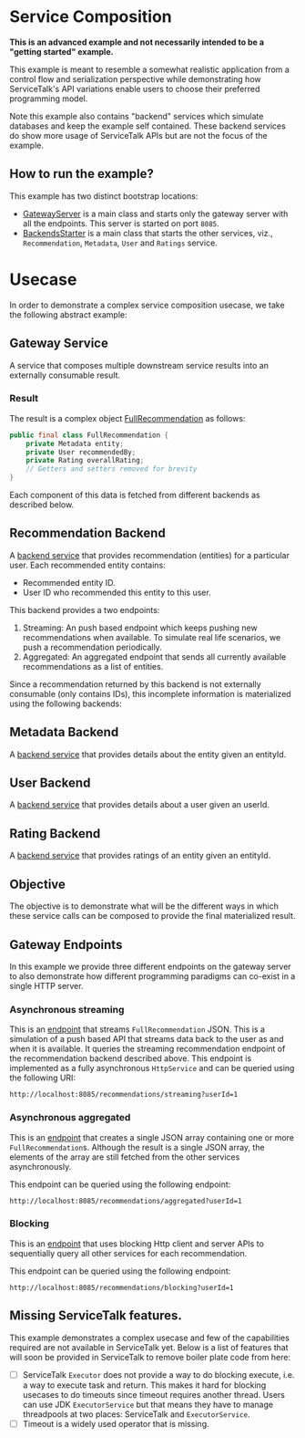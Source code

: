 # Service Composition

__This is an advanced example and not necessarily intended to be a "getting started" example.__

This example is meant to resemble a somewhat realistic application from a control flow and serialization perspective
while demonstrating how ServiceTalk's API variations enable users to choose their preferred programming model.

Note this example also contains "backend" services which simulate databases and keep the example self contained. 
These backend services do show more usage of ServiceTalk APIs but are not the focus of the example.

## How to run the example?

This example has two distinct bootstrap locations:

- [GatewayServer](GatewayServer.java) is a main class and starts only the gateway server with all the endpoints. This
server is started on port `8085`.
- [BackendsStarter](backends/BackendsStarter.java) is a main class that starts the other services, viz.,
`Recommendation`, `Metadata`, `User` and `Ratings` service.
 
# Usecase

In order to demonstrate a complex service composition usecase, we take the following abstract example:

## Gateway Service

A service that composes multiple downstream service results into an externally consumable result. 

### Result

The result is a complex object [FullRecommendation](pojo/FullRecommendation.java) as follows:

```java
public final class FullRecommendation {
    private Metadata entity;
    private User recommendedBy;
    private Rating overallRating;
    // Getters and setters removed for brevity
}
```

Each component of this data is fetched from different backends as described below. 

## Recommendation Backend

A [backend service](backends/RecommendationBackend.java) that provides recommendation (entities) for a particular user.
Each recommended entity contains:

- Recommended entity ID.
- User ID who recommended this entity to this user.

This backend provides a two endpoints:

1. Streaming: An push based endpoint which keeps pushing new recommendations when available. 
To simulate real life scenarios, we push a recommendation periodically.
2. Aggregated: An aggregated endpoint that sends all currently available recommendations as a list of entities. 

Since a recommendation returned by this backend is not externally consumable (only contains IDs), this incomplete
information is materialized using the following backends:

## Metadata Backend

A [backend service](backends/MetadataBackend.java) that provides details about the entity given an entityId.

## User Backend

A [backend service](backends/UserBackend.java) that provides details about a user given an userId.

## Rating Backend

A [backend service](backends/RatingBackend.java) that provides ratings of an entity given an entityId.

## Objective

The objective is to demonstrate what will be the different ways in which these service calls can be composed to provide
the final materialized result.

## Gateway Endpoints

In this example we provide three different endpoints on the gateway server to also demonstrate how different programming 
paradigms can co-exist in a single HTTP server. 
 
### Asynchronous streaming

This is an [endpoint](GatewayService.java) that streams `FullRecommendation` JSON. 
This is a simulation of a push based API that streams data back to the user as and when it is available. 
It queries the streaming recommendation endpoint of the recommendation backend described above. 
This endpoint is implemented as a fully asynchronous `HttpService` and can be queried using the following URI:

```
http://localhost:8085/recommendations/streaming?userId=1
```

### Asynchronous aggregated

This is an [endpoint](AggregatedGatewayService.java) that creates a single JSON array containing one or more
`FullRecommendation`s. Although the result is a single JSON array, the elements of the array are still fetched from the
other services asynchronously. 

This endpoint can be queried using the following endpoint:

```
http://localhost:8085/recommendations/aggregated?userId=1
```

### Blocking

This is an [endpoint](BlockingGatewayService.java) that uses blocking Http client and server APIs to sequentially query
all other services for each recommendation.

This endpoint can be queried using the following endpoint:

```
http://localhost:8085/recommendations/blocking?userId=1
```

## Missing ServiceTalk features.

This example demonstrates a complex usecase and few of the capabilities required are not available in ServiceTalk yet.
Below is a list of features that will soon be provided in ServiceTalk to remove boiler plate code from here:

- [ ] ServiceTalk `Executor` does not provide a way to do blocking execute, i.e. a way to execute task and return. This
makes it hard for blocking usecases to do timeouts since timeout requires another thread. Users can use JDK
`ExecutorService` but that means they have to manage threadpools at two places: ServiceTalk and `ExecutorService`.
- [ ] Timeout is a widely used operator that is missing.
